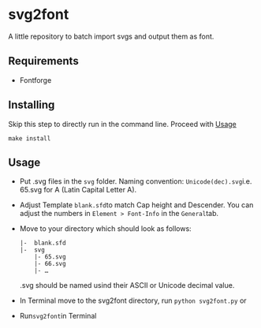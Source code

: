 # svg2font
A little repository to batch import svgs and output them as font.

## Requirements

* Fontforge

## Installing

Skip this step to directly run in the command line. Proceed with [Usage](#Usage)

```
make install
```

## Usage

* Put .svg files in the ```svg``` folder.  Naming convention: ```Unicode(dec).svg```i.e. 65.svg for A (Latin Capital Letter A).
* Adjust Template ```blank.sfd```to match Cap height and Descender. You can adjust the numbers in ```Element > Font-Info``` in the ```General```tab. 
* Move to your directory which should look as follows:
  
  ```
  |-  blank.sfd
  |-  svg
      |- 65.svg
      |- 66.svg
      |- …
   ```
   
   .svg should be named usind their ASCII or Unicode decimal value.
* In Terminal move to the svg2font directory, run ```python svg2font.py```
  or
* Run```svg2font```in Terminal
